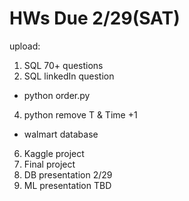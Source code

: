 # HWs Due 2/29(SAT)

upload:
1. SQL 70+ questions
2. SQL linkedIn question
* python order.py
4. python remove T & Time +1
* walmart database
6. Kaggle project
7. Final project
8. DB presentation 2/29
9. ML presentation TBD
